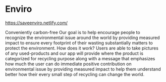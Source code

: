 # Enviro

https://saveenviro.netlify.com/


Conveniently carbon-free
Our goal is to help encourage people to recognize the environmental issue around the world by providing measured impact to ensure every footprint of their wasting substantially matters to protect the environment.
How does it work?
Users are able to take pictures of any used-products and our app will provide where the product is categorized for recycling purpose along with a message that emphasizes how much the user can do immediate positive contribution on environmental issue by providing measured impact to help them understand better how their every small step of recycling can change the world.
